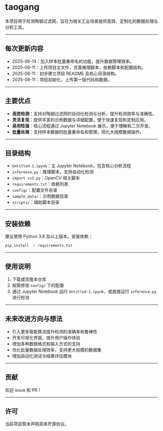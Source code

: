 # taogang

本项目用于检测陶钢过滤网，旨在为相关工业场景提供高效、定制化的数据处理与分析工具。

---

## 每次更新内容

- 2025-08-13：加入样本批量重命名的功能，提升数据管理效率。
- 2025-08-11：上传项目主文件，完善推理脚本、依赖脚本和配置结构。
- 2025-08-11：初步建立项目 README 及核心目录结构。
- 2025-08-11：项目初始化，上传第一版代码和数据。

---

## 主要优点

- **高效检测**：支持对陶钢过滤网的自动化检测与分析，提升检测效率与准确性。
- **灵活复现**：提供丰富的示例数据与详细配置，便于快速复现和定制应用。
- **易用性强**：核心流程通过 Jupyter Notebook 展示，便于理解和二次开发。
- **批量处理**：支持样本数据的批量重命名和管理，简化大规模数据操作。

---

## 目录结构

- `Untitled-1.ipynb`：主 Jupyter Notebook，包含核心分析流程
- `inference.py`：推理脚本，支持自动化检测
- `import cv2.py`：OpenCV 相关脚本
- `requirements.txt`：依赖列表
- `config/`：配置文件目录
- `sample_data/`：示例数据目录
- `scripts/`：辅助脚本目录

---

## 安装依赖

建议使用 Python 3.8 及以上版本。安装依赖：

```bash
pip install -r requirements.txt
```

---

## 使用说明

1. 下载或克隆本仓库
2. 按需修改 `config/` 下的配置
3. 通过 Jupyter Notebook 运行 `Untitled-1.ipynb`，或直接运行 `inference.py` 进行检测

---

## 未来改进方向与想法

- 引入更多智能算法提升检测的准确率和鲁棒性
- 开发可视化界面，提升用户操作体验
- 增加多种数据格式和输入方式的支持
- 优化批量数据处理效率，支持更大规模的数据集
- 增加自动化测试与结果评估模块

---

## 贡献

欢迎 issue 和 PR！

---

## 许可

当前项目暂未声明具体开源协议。

